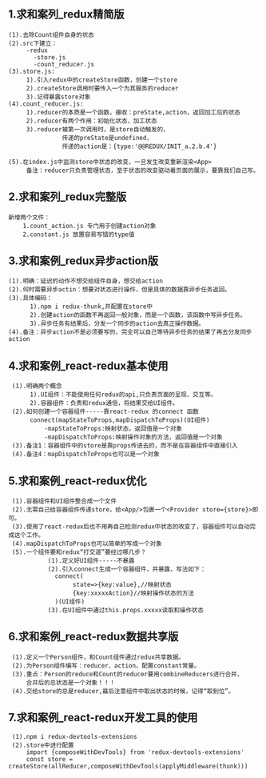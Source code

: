 ## 1.求和案列_redux精简版
    (1).去除Count组件自身的状态
    (2).src下建立：
         -redux
           -store.js
           -count_reducer.js
    (3).store.js:
         1).引入redux中的createStore函数，创建一个store
         2).createStore调用时要传入一个为其服务的reducer
         3).记得暴露store对象
    (4).count_reducer.js:
         1).reducer的本质是一个函数，接收：preState,action，返回加工后的状态
         2).reducer有两个作用：初始化状态，加工状态
         3).reducer被第一次调用时，是store自动触发的，
                   传递的preState是undefined，
                   传递的action是：{type:'@@REDUX/INIT_a.2.b.4'}

    (5).在index.js中监测store中状态的改变，一旦发生改变重新渲染<App>
         备注：reducer只负责管理状态，至于状态的改变驱动着页面的展示，要靠我们自己写。

## 2.求和案列_redux完整版
    新增两个文件：
        1.count_action.js 专门用于创建action对象
        2.constant.js 放置容易写错的type值

## 3.求和案例_redux异步action版
    (1).明确：延迟的动作不想交给组件自身，想交给action
    (2).何时需要异步actin：想要对状态进行操作，但是具体的数据靠异步任务返回。
    (3).具体编码：
          1).npm i redux-thunk,并配置在store中
          2).创建action的函数不再返回一般对象，而是一个函数，该函数中写异步任务。
          3).异步任务有结果后，分发一个同步的action去真正操作数据。
    (4).备注：异步action不是必须要写的，完全可以自己等待异步任务的结果了再去分发同步action

## 4.求和案例_react-redux基本使用
     (1).明确两个概念
          1).UI组件：不能使用任何redux的api,只负责页面的呈现、交互等。
          2).容器组件：负责和redux通信，将结果交给UI组件。
     (2).如何创建一个容器组件-----靠react-redux 的connect 函数
          connect(mapStateToProps,mapDispatchToProps)(UI组件)
              -mapStateToProps:映射状态，返回值是一个对象
              -mapDispatchToProps:映射操作对象的方法，返回值是一个对象
     (3).备注1：容器组件中的store是靠props传进去的，而不是在容器组件中直接引入
     (4).备注4：mapDispatchToProps也可以是一个对象

## 5.求和案例_react-redux优化
     (1).容器组件和UI组件整合成一个文件
     (2).无需自己给容器组件传递store，给<App/>包裹一个<Provider store={store}>即可。
     (3).使用了react-redux后也不用再自己检测redux中状态的改变了，容器组件可以自动完成这个工作。
     (4).mapDispatchToProps也可以简单的写成一个对象
     (5).一个组件要和redux“打交道”要经过哪几步？
               (1).定义好UI组件-----不暴露
               (2).引入connect生成一个容器组件，并暴露，写法如下：
                 connect(
                      state=>{key:value},//映射状态
                      {key:xxxxxAction}//映射操作状态的方法
                 )(UI组件)
               (3).在UI组件中通过this.props.xxxxx读取和操作状态

## 6.求和案例_react-redux数据共享版
     (1).定义一个Person组件，和Count组件通过redux共享数据。
     (2).为Person组件编写：reducer、action，配置constant常量。
     (3).重点：Person的reduce和Count的reducer要用combineReducers进行合并，
         合并后的总状态是一个对象！！！
     (4).交给store的总是reducer,最后注意组件中取出状态的时候，记得“取到位”。

## 7.求和案例_react-redux开发工具的使用
     (1).npm i redux-devtools-extensions
     (2).store中进行配置
         import {composeWithDevTools} from 'redux-devtools-extensions'
         const store = createStore(allReducer,composeWithDevTools(applyMiddleware(thunk)))